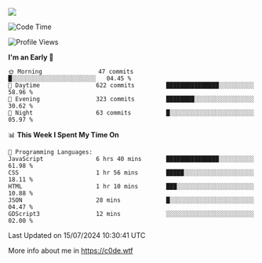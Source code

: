 <a href="https://wakatime.com"><img src="https://wakatime.com/share/@c0dezin/b7f18a7c-ab3a-40b8-8bc7-b1b7bf71f1d6.svg" /></a>

<!--START_SECTION:waka-->
![Code Time](http://img.shields.io/badge/Code%20Time-72%20hrs%207%20mins-blue)

![Profile Views](http://img.shields.io/badge/Profile%20Views-0-blue)

**I'm an Early 🐤** 

```text
🌞 Morning                47 commits          █░░░░░░░░░░░░░░░░░░░░░░░░   04.45 % 
🌆 Daytime                622 commits         ███████████████░░░░░░░░░░   58.96 % 
🌃 Evening                323 commits         ████████░░░░░░░░░░░░░░░░░   30.62 % 
🌙 Night                  63 commits          █░░░░░░░░░░░░░░░░░░░░░░░░   05.97 % 
```


📊 **This Week I Spent My Time On** 

```text
💬 Programming Languages: 
JavaScript               6 hrs 40 mins       ███████████████░░░░░░░░░░   61.98 % 
CSS                      1 hr 56 mins        █████░░░░░░░░░░░░░░░░░░░░   18.11 % 
HTML                     1 hr 10 mins        ███░░░░░░░░░░░░░░░░░░░░░░   10.88 % 
JSON                     28 mins             █░░░░░░░░░░░░░░░░░░░░░░░░   04.47 % 
GDScript3                12 mins             ░░░░░░░░░░░░░░░░░░░░░░░░░   02.00 % 
```


 Last Updated on 15/07/2024 10:30:41 UTC
<!--END_SECTION:waka-->

More info about me in https://c0de.wtf
